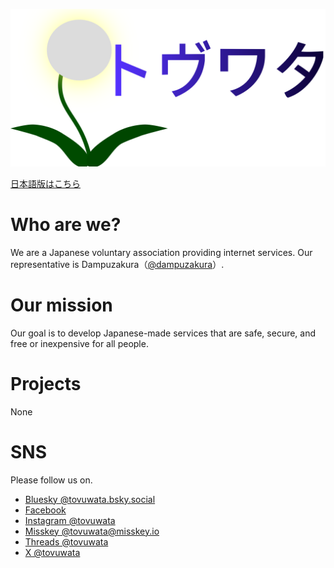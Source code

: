 ![logo](./ロゴ/ロゴ_svg.svg)

[日本語版はこちら](./README-ja.md)

# Who are we?
We are a Japanese voluntary association providing internet services.
Our representative is Dampuzakura（[@dampuzakura](https://github.com/dampuzakura)）.

# Our mission
Our goal is to develop Japanese-made services that are safe, secure, and free or inexpensive for all people.

# Projects
None

# SNS
Please follow us on.
- [Bluesky @tovuwata.bsky.social](https://bsky.app/profile/tovuwata.bsky.social)
- [Facebook](https://www.facebook.com/profile.php?id=61559344016831)
- [Instagram @tovuwata](https://instagram.com/tovuwata)
- [Misskey @tovuwata@misskey.io](https://misskey.io/@tovuwata)
- [Threads @tovuwata](https://threads.net/tovuwata)
- [X @tovuwata](https://x.com/tovuwata)